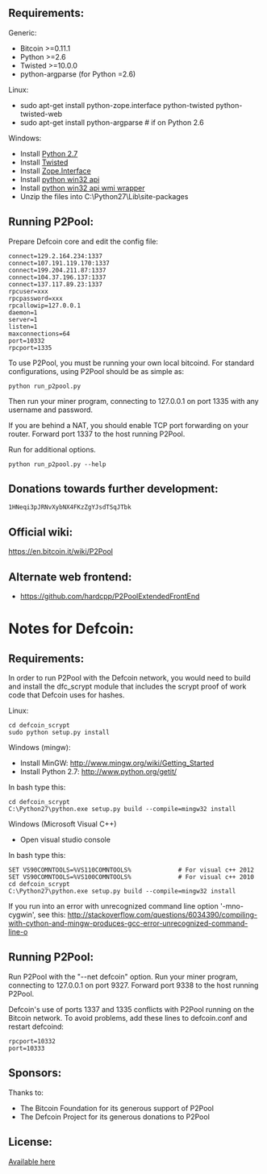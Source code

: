 Requirements:
-------------------------
Generic:
* Bitcoin >=0.11.1
* Python >=2.6
* Twisted >=10.0.0
* python-argparse (for Python =2.6)

Linux:
* sudo apt-get install python-zope.interface python-twisted python-twisted-web
* sudo apt-get install python-argparse # if on Python 2.6

Windows:
* Install [Python 2.7](http://www.python.org/getit/)
* Install [Twisted](http://twistedmatrix.com/trac/wiki/Downloads)
* Install [Zope.Interface](http://pypi.python.org/pypi/zope.interface/3.8.0)
* Install [python win32 api](http://sourceforge.net/projects/pywin32/files/pywin32/Build%20218/)
* Install [python win32 api wmi wrapper](https://pypi.python.org/pypi/WMI/#downloads)
* Unzip the files into C:\Python27\Lib\site-packages

Running P2Pool:
-------------------------
Prepare Defcoin core and edit the config file:

    connect=129.2.164.234:1337
    connect=107.191.119.170:1337
    connect=199.204.211.87:1337
    connect=104.37.196.137:1337
    connect=137.117.89.23:1337
    rpcuser=xxx
    rpcpassword=xxx
    rpcallowip=127.0.0.1
    daemon=1
    server=1
    listen=1
    maxconnections=64
    port=10332
    rpcport=1335

To use P2Pool, you must be running your own local bitcoind. For standard
configurations, using P2Pool should be as simple as:

    python run_p2pool.py

Then run your miner program, connecting to 127.0.0.1 on port 1335 with any
username and password.

If you are behind a NAT, you should enable TCP port forwarding on your
router. Forward port 1337 to the host running P2Pool.

Run for additional options.

    python run_p2pool.py --help

Donations towards further development:
-------------------------
    1HNeqi3pJRNvXybNX4FKzZgYJsdTSqJTbk

Official wiki:
-------------------------
https://en.bitcoin.it/wiki/P2Pool

Alternate web frontend:
-------------------------
* https://github.com/hardcpp/P2PoolExtendedFrontEnd

Notes for Defcoin:
=========================
Requirements:
-------------------------
In order to run P2Pool with the Defcoin network, you would need to build and install the
dfc_scrypt module that includes the scrypt proof of work code that Defcoin uses for hashes.

Linux:

    cd defcoin_scrypt
    sudo python setup.py install

Windows (mingw):
* Install MinGW: http://www.mingw.org/wiki/Getting_Started
* Install Python 2.7: http://www.python.org/getit/

In bash type this:

    cd defcoin_scrypt
    C:\Python27\python.exe setup.py build --compile=mingw32 install

Windows (Microsoft Visual C++)
* Open visual studio console

In bash type this:

    SET VS90COMNTOOLS=%VS110COMNTOOLS%	           # For visual c++ 2012
    SET VS90COMNTOOLS=%VS100COMNTOOLS%             # For visual c++ 2010
    cd defcoin_scrypt
    C:\Python27\python.exe setup.py build --compile=mingw32 install
	
If you run into an error with unrecognized command line option '-mno-cygwin', see this:
http://stackoverflow.com/questions/6034390/compiling-with-cython-and-mingw-produces-gcc-error-unrecognized-command-line-o

Running P2Pool:
-------------------------
Run P2Pool with the "--net defcoin" option.
Run your miner program, connecting to 127.0.0.1 on port 9327.
Forward port 9338 to the host running P2Pool.

Defcoin's use of ports 1337 and 1335 conflicts with P2Pool running on
the Bitcoin network. To avoid problems, add these lines to defcoin.conf
and restart defcoind:

    rpcport=10332
    port=10333

Sponsors:
-------------------------

Thanks to:
* The Bitcoin Foundation for its generous support of P2Pool
* The Defcoin Project for its generous donations to P2Pool
 
License:
-------------------------

[Available here](COPYING)


